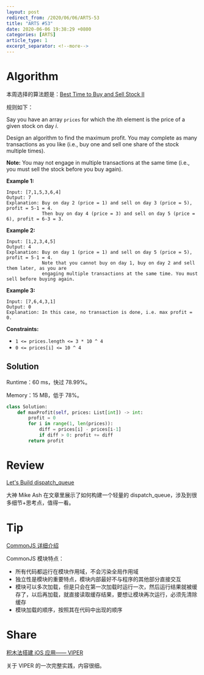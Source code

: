 ```yaml
---
layout: post
redirect_from: /2020/06/06/ARTS-53
title: "ARTS #53"
date: 2020-06-06 19:38:29 +0800
categories: [ARTS]
article_type: 1
excerpt_separator: <!--more-->
---
```



# Algorithm

本周选择的算法题是：[Best Time to Buy and Sell Stock II](https://leetcode.com/problems/best-time-to-buy-and-sell-stock-ii/)

<!--more-->

规则如下：

Say you have an array `prices` for which the *i*th element is the price of a given stock on day *i*.

Design an algorithm to find the maximum profit. You may complete as many transactions as you like (i.e., buy one and sell one share of the stock multiple times).

**Note:** You may not engage in multiple transactions at the same time (i.e., you must sell the stock before you buy again).

**Example 1:**

```
Input: [7,1,5,3,6,4]
Output: 7
Explanation: Buy on day 2 (price = 1) and sell on day 3 (price = 5), profit = 5-1 = 4.
             Then buy on day 4 (price = 3) and sell on day 5 (price = 6), profit = 6-3 = 3.
```

**Example 2:**

```
Input: [1,2,3,4,5]
Output: 4
Explanation: Buy on day 1 (price = 1) and sell on day 5 (price = 5), profit = 5-1 = 4.
             Note that you cannot buy on day 1, buy on day 2 and sell them later, as you are
             engaging multiple transactions at the same time. You must sell before buying again.
```

**Example 3:**

```
Input: [7,6,4,3,1]
Output: 0
Explanation: In this case, no transaction is done, i.e. max profit = 0.
```

 

**Constraints:**

- `1 <= prices.length <= 3 * 10 ^ 4`
- `0 <= prices[i] <= 10 ^ 4`

## Solution

Runtime：60 ms，快过 78.99%。

Memory：15 MB，低于 78%。

```python
class Solution:
    def maxProfit(self, prices: List[int]) -> int:
        profit = 0
        for i in range(1, len(prices)):
            diff = prices[i] - prices[i-1]
            if diff > 0: profit += diff
        return profit
```




# Review

[Let's Build dispatch_queue](https://www.mikeash.com/pyblog/friday-qa-2015-09-04-lets-build-dispatch_queue.html)

大神 Mike Ash 在文章里展示了如何构建一个轻量的 dispatch_queue，涉及到很多细节+思考点，值得一看。

# Tip

[CommonJS 详细介绍](https://neveryu.github.io/2017/03/07/commonjs/)

CommonJS 模块特点：

- 所有代码都运行在模块作用域，不会污染全局作用域
- 独立性是模块的重要特点，模块内部最好不与程序的其他部分直接交互
- 模块可以多次加载，但是只会在第一次加载时运行一次，然后运行结果就被缓存了，以后再加载，就直接读取缓存结果，要想让模块再次运行，必须先清除缓存
- 模块加载的顺序，按照其在代码中出现的顺序

# Share

[积木法搭建 iOS 应用—— VIPER](https://mp.weixin.qq.com/s/JRtaY1GtUYCrzySiSd1EtQ)

关于 VIPER 的一次完整实践，内容很细。